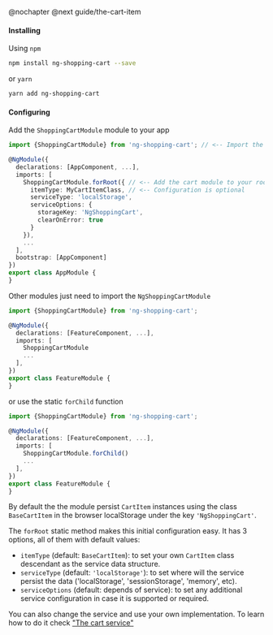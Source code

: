 @nochapter
@next guide/the-cart-item
#### Installing

Using `npm`

```bash
npm install ng-shopping-cart --save
```

or `yarn`

```bash
yarn add ng-shopping-cart
```

#### Configuring

Add the `ShoppingCartModule` module to your app

```typescript
import {ShoppingCartModule} from 'ng-shopping-cart'; // <-- Import the module class

@NgModule({
  declarations: [AppComponent, ...],
  imports: [
    ShoppingCartModule.forRoot({ // <-- Add the cart module to your root module
      itemType: MyCartItemClass, // <-- Configuration is optional
      serviceType: 'localStorage',
      serviceOptions: {
        storageKey: 'NgShoppingCart',
        clearOnError: true
      }
    }), 
    ...
  ],   
  bootstrap: [AppComponent]
})
export class AppModule {
}
```

Other modules just need to import the `NgShoppingCartModule`

```typescript
import {ShoppingCartModule} from 'ng-shopping-cart';

@NgModule({
  declarations: [FeatureComponent, ...],
  imports: [
    ShoppingCartModule
    ...
  ],   
})
export class FeatureModule {
}
```

or use the static `forChild` function

```typescript
import {ShoppingCartModule} from 'ng-shopping-cart';

@NgModule({
  declarations: [FeatureComponent, ...],
  imports: [
    ShoppingCartModule.forChild()
    ...
  ],   
})
export class FeatureModule {
}
```

By default the the module persist `CartItem` instances using the class `BaseCartItem` in the browser localStorage under the key `'NgShoppingCart'`. 

The `forRoot` static method makes this initial configuration easy. It has 3 options, all of them with default values:

- `itemType` (default: `BaseCartItem`): to set your own `CartItem` class descendant as the service data structure.
- `serviceType` (default: `'localStorage'`): to set where will the service persist the data ('localStorage', 'sessionStorage', 'memory', etc).
- `serviceOptions` (default: depends of service): to set any additional service configuration in case it is supported or required.

You can also change the service and use your own implementation. To learn how to do it check ["The cart service"](/guide/the-cart-service)

